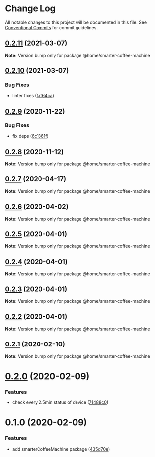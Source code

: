 # Change Log

All notable changes to this project will be documented in this file.
See [Conventional Commits](https://conventionalcommits.org) for commit guidelines.

## [0.2.11](https://github.com/mariusz-kabala/homeAutomation/compare/@home/smarter-coffee-machine@0.2.10...@home/smarter-coffee-machine@0.2.11) (2021-03-07)

**Note:** Version bump only for package @home/smarter-coffee-machine





## [0.2.10](https://github.com/mariusz-kabala/homeAutomation/compare/@home/smarter-coffee-machine@0.2.9...@home/smarter-coffee-machine@0.2.10) (2021-03-07)


### Bug Fixes

* linter fixes ([1af64ca](https://github.com/mariusz-kabala/homeAutomation/commit/1af64cabb2e40797838c1a2337fb7c34ac9b4b54))





## [0.2.9](https://github.com/mariusz-kabala/homeAutomation/compare/@home/smarter-coffee-machine@0.2.8...@home/smarter-coffee-machine@0.2.9) (2020-11-22)


### Bug Fixes

* fix deps ([6c1361f](https://github.com/mariusz-kabala/homeAutomation/commit/6c1361ff7b01bb85ab4521cb4a83e34429d6fbd6))





## [0.2.8](https://github.com/mariusz-kabala/homeAutomation/compare/@home/smarter-coffee-machine@0.2.7...@home/smarter-coffee-machine@0.2.8) (2020-11-12)

**Note:** Version bump only for package @home/smarter-coffee-machine





## [0.2.7](https://github.com/mariusz-kabala/homeAutomation/compare/@home/smarter-coffee-machine@0.2.6...@home/smarter-coffee-machine@0.2.7) (2020-04-17)

**Note:** Version bump only for package @home/smarter-coffee-machine





## [0.2.6](https://github.com/mariusz-kabala/homeAutomation/compare/@home/smarter-coffee-machine@0.2.5...@home/smarter-coffee-machine@0.2.6) (2020-04-02)

**Note:** Version bump only for package @home/smarter-coffee-machine





## [0.2.5](https://github.com/mariusz-kabala/homeAutomation/compare/@home/smarter-coffee-machine@0.2.4...@home/smarter-coffee-machine@0.2.5) (2020-04-01)

**Note:** Version bump only for package @home/smarter-coffee-machine





## [0.2.4](https://github.com/mariusz-kabala/homeAutomation/compare/@home/smarter-coffee-machine@0.2.3...@home/smarter-coffee-machine@0.2.4) (2020-04-01)

**Note:** Version bump only for package @home/smarter-coffee-machine





## [0.2.3](https://github.com/mariusz-kabala/homeAutomation/compare/@home/smarter-coffee-machine@0.2.2...@home/smarter-coffee-machine@0.2.3) (2020-04-01)

**Note:** Version bump only for package @home/smarter-coffee-machine





## [0.2.2](https://github.com/mariusz-kabala/homeAutomation/compare/@home/smarter-coffee-machine@0.2.1...@home/smarter-coffee-machine@0.2.2) (2020-04-01)

**Note:** Version bump only for package @home/smarter-coffee-machine





## [0.2.1](https://github.com/mariusz-kabala/homeAutomation/compare/@home/smarter-coffee-machine@0.2.0...@home/smarter-coffee-machine@0.2.1) (2020-02-10)

**Note:** Version bump only for package @home/smarter-coffee-machine





# [0.2.0](https://github.com/mariusz-kabala/homeAutomation/compare/@home/smarter-coffee-machine@0.1.0...@home/smarter-coffee-machine@0.2.0) (2020-02-09)


### Features

* check every 2.5min status of device ([71488c0](https://github.com/mariusz-kabala/homeAutomation/commit/71488c07a2544263720bfb8e29abadb7e1a20b79))





# 0.1.0 (2020-02-09)


### Features

* add smarterCoffeeMachine package ([435d70e](https://github.com/mariusz-kabala/homeAutomation/commit/435d70e371f5757cb1050c48aef68180a6fb3213))
